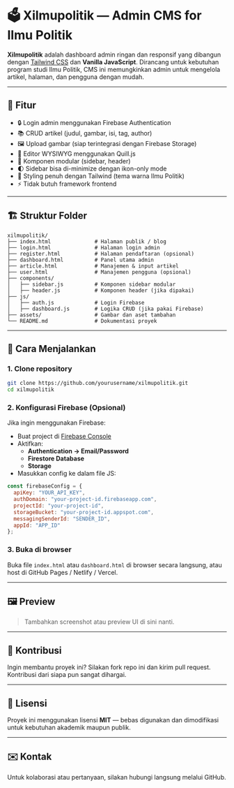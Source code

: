 # 🗳️ Xilmupolitik — Admin CMS for Ilmu Politik

**Xilmupolitik** adalah dashboard admin ringan dan responsif yang dibangun dengan [Tailwind CSS](https://tailwindcss.com/) dan **Vanilla JavaScript**. Dirancang untuk kebutuhan program studi Ilmu Politik, CMS ini memungkinkan admin untuk mengelola artikel, halaman, dan pengguna dengan mudah.

---

## 🎯 Fitur

- 🔒 Login admin menggunakan Firebase Authentication
- 📚 CRUD artikel (judul, gambar, isi, tag, author)
- 🖼️ Upload gambar (siap terintegrasi dengan Firebase Storage)
- 📝 Editor WYSIWYG menggunakan Quill.js
- 🧩 Komponen modular (sidebar, header)
- 🌓 Sidebar bisa di-minimize dengan ikon-only mode
- 🎨 Styling penuh dengan Tailwind (tema warna Ilmu Politik)
- ⚡ Tidak butuh framework frontend

---

## 🏗️ Struktur Folder

```
xilmupolitik/
├── index.html              # Halaman publik / blog
├── login.html              # Halaman login admin
├── register.html           # Halaman pendaftaran (opsional)
├── dashboard.html          # Panel utama admin
├── article.html            # Manajemen & input artikel
├── user.html               # Manajemen pengguna (opsional)
├── components/
│   ├── sidebar.js          # Komponen sidebar modular
│   ├── header.js           # Komponen header (jika dipakai)
├── js/
│   ├── auth.js             # Login Firebase
│   ├── dashboard.js        # Logika CRUD (jika pakai Firebase)
├── assets/                 # Gambar dan aset tambahan
└── README.md               # Dokumentasi proyek
```

---

## 🔧 Cara Menjalankan

### 1. Clone repository

```bash
git clone https://github.com/yourusername/xilmupolitik.git
cd xilmupolitik
```

### 2. Konfigurasi Firebase (Opsional)

Jika ingin menggunakan Firebase:

- Buat project di [Firebase Console](https://console.firebase.google.com/)
- Aktifkan:
  - **Authentication → Email/Password**
  - **Firestore Database**
  - **Storage**
- Masukkan config ke dalam file JS:

```js
const firebaseConfig = {
  apiKey: "YOUR_API_KEY",
  authDomain: "your-project-id.firebaseapp.com",
  projectId: "your-project-id",
  storageBucket: "your-project-id.appspot.com",
  messagingSenderId: "SENDER_ID",
  appId: "APP_ID"
};
```

### 3. Buka di browser

Buka file `index.html` atau `dashboard.html` di browser secara langsung, atau host di GitHub Pages / Netlify / Vercel.

---

## 🖼️ Preview

> Tambahkan screenshot atau preview UI di sini nanti.

---

## 🤝 Kontribusi

Ingin membantu proyek ini? Silakan fork repo ini dan kirim pull request. Kontribusi dari siapa pun sangat dihargai.

---

## 📄 Lisensi

Proyek ini menggunakan lisensi **MIT** — bebas digunakan dan dimodifikasi untuk kebutuhan akademik maupun publik.

---

## ✉️ Kontak
Untuk kolaborasi atau pertanyaan, silakan hubungi langsung melalui GitHub.
